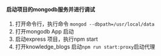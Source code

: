 #### 启动项目的mongodb服务并进行调试

1. 打开命令行，执行命令 `mongod --dbpath=/usr/local/data`
2. 打开mongodb App 启动
3. 启动express 项目，执行npm start
4. 打开knowledge_blogs 启动`npm run start:proxy`启动代理

